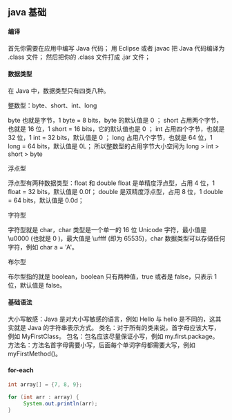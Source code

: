 ## java 基础

#### 编译
首先你需要在应用中编写 Java 代码；
用 Eclipse 或者 javac 把 Java 代码编译为 .class 文件；
然后把你的 .class 文件打成 .jar 文件；

#### 数据类型
在 Java 中，数据类型只有四类八种。

整数型：byte、short、int、long

byte 也就是字节，1 byte = 8 bits，byte 的默认值是 0 ；
short 占用两个字节，也就是 16 位，1 short = 16 bits，它的默认值也是 0 ；
int 占用四个字节，也就是 32 位，1 int = 32 bits，默认值是 0 ；
long 占用八个字节，也就是 64 位，1 long = 64 bits，默认值是 0L；
所以整数型的占用字节大小空间为 long > int > short > byte

浮点型

浮点型有两种数据类型：float 和 double
float 是单精度浮点型，占用 4 位，1 float = 32 bits，默认值是 0.0f；
double 是双精度浮点型，占用 8 位，1 double = 64 bits，默认值是 0.0d；

字符型

字符型就是 char，char 类型是一个单一的 16 位 Unicode 字符，最小值是 \u0000 (也就是 0 )，最大值是 \uffff (即为 65535)，char 数据类型可以存储任何字符，例如 char a = 'A'。

布尔型

布尔型指的就是 boolean，boolean 只有两种值，true 或者是 false，只表示 1 位，默认值是 false。

#### 基础语法

大小写敏感：Java 是对大小写敏感的语言，例如 Hello 与 hello 是不同的，这其实就是 Java 的字符串表示方式。
类名：对于所有的类来说，首字母应该大写，例如 MyFirstClass。
包名：包名应该尽量保证小写，例如 my.first.package。
方法名：方法名首字母需要小写，后面每个单词字母都需要大写，例如 myFirstMethod()。


#### for-each
```java
int array[] = {7, 8, 9};

for (int arr : array) {
     System.out.println(arr);
}
```